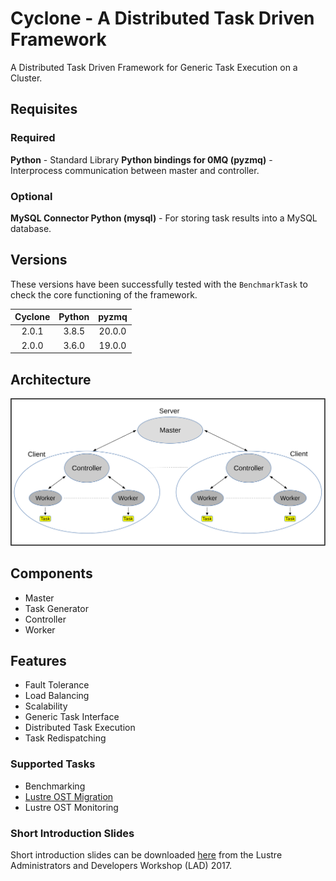 # Cyclone - A Distributed Task Driven Framework

A Distributed Task Driven Framework for Generic Task Execution on a Cluster.

## Requisites

### Required

**Python** - Standard Library
**Python bindings for 0MQ (pyzmq)** - Interprocess communication between master and controller.

### Optional

**MySQL Connector Python (mysql)** - For storing task results into a MySQL database.

## Versions

These versions have been successfully tested with the `BenchmarkTask` to check the core functioning of the framework.

| Cyclone | Python | pyzmq  |
| :-----: | :----: | :----: |
| 2.0.1   | 3.8.5  | 20.0.0 |
| 2.0.0   | 3.6.0  | 19.0.0 |

## Architecture

![Architecture](Documentation/img/architecture.svg#left)

## Components

* Master
* Task Generator
* Controller
* Worker

## Features

* Fault Tolerance
* Load Balancing
* Scalability
* Generic Task Interface
* Distributed Task Execution
* Task Redispatching

### Supported Tasks

* Benchmarking
* [Lustre OST Migration](Documentation/lustre_ost_migration.md)
* Lustre OST Monitoring

### Short Introduction Slides

Short introduction slides can be downloaded [here](https://www.eofs.eu/_media/events/lad17/05_gabriele_iannetti_task_driven_framework_for_lustre_monitoring.pdf) from the Lustre Administrators and Developers Workshop (LAD) 2017.

